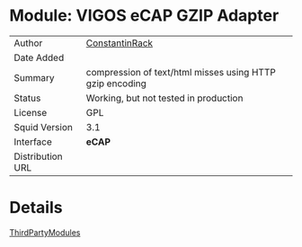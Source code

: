 # Module: VIGOS eCAP GZIP Adapter

|                  |                                                                                                       |
| ---------------- | ----------------------------------------------------------------------------------------------------- |
| Author           | [ConstantinRack](/ConstantinRack#) |
| Date Added       |                                                                                                       |
| Summary          | compression of text/html misses using HTTP gzip encoding                                              |
| Status           | Working, but not tested in production                                                                 |
| License          | GPL                                                                                                   |
| Squid Version    | 3.1                                                                                                   |
| Interface        | **eCAP**                                                                                              |
| Distribution URL | [](http://code.google.com/p/squid-ecap-gzip/)                                                         |

# Details

[ThirdPartyModules](/ThirdPartyModules#)

